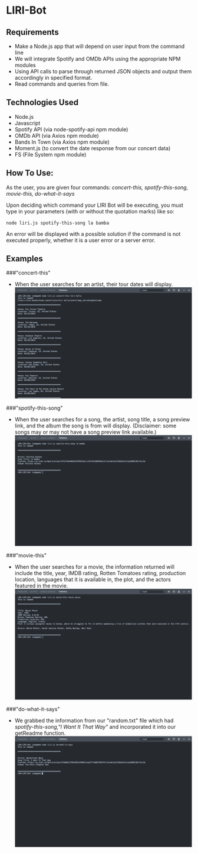 # LIRI-Bot

## Requirements
* Make a Node.js app that will depend on user input from the command line
* We will integrate Spotify and OMDb APIs using the appropriate NPM modules
* Using API calls to parse through returned JSON objects and output them accordingly in specified format.
* Read commands and queries from file.

## Technologies Used
* Node.js
* Javascript
* Spotify API (via node-spotify-api npm module)
* OMDb API (via Axios npm module)
* Bands In Town (via Axios npm module)
* Moment.js (to convert the date response from our concert data)
* FS (File System npm module)

## How To Use:

As the user, you are given four commands:
_concert-this, spotify-this-song, movie-this, do-what-it-says_

Upon deciding which command your LIRI Bot will be executing, you must type in your parameters (with or without the quotation marks) like so:
```
node liri.js spotify-this-song la bamba
```
An error will be displayed with a possible solution if the command is not executed properly, whether it is a user error or a server error.

## Examples

###"concert-this"

- When the user searches for an artist, their tour dates will display.
![concert-this](https://github.com/lydmgem/LIRI-Bot/blob/master/assets/images/getconcert.png?raw=true)

###"spotify-this-song"

- When the user searches for a song, the artist, song title, a song preview link, and the album the song is from will display.
(Disclaimer: some songs may or may not have a song preview link available.)
![spotify-this-song](https://github.com/lydmgem/LIRI-Bot/blob/master/assets/images/spotifyit.png?raw=true)

###"movie-this"

- When the user searches for a movie, the information returned will include the title, year, IMDB rating, Rotten Tomatoes rating, production location, languages that it is available in, the plot, and the actors featured in the movie.
![movie-this](https://github.com/lydmgem/LIRI-Bot/blob/master/assets/images/getmovie.png?raw=true)

###"do-what-it-says"

- We grabbed the information from our "random.txt" file which had __spotify-this-song_,"I Want It That Way"_ and incorporated it into our getReadme function.
![do-what-it-says](https://raw.githubusercontent.com/lydmgem/LIRI-Bot/master/assets/images/dwis.png)
